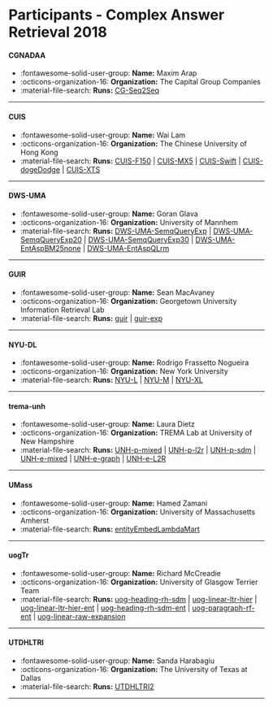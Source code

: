 # Participants - Complex Answer Retrieval 2018 

#### CGNADAA
 - :fontawesome-solid-user-group: **Name:** Maxim Arap
 - :octicons-organization-16: **Organization:** The Capital Group Companies
 - :material-file-search: **Runs:** [CG-Seq2Seq](./runs.md#cg-seq2seq)

---
#### CUIS
 - :fontawesome-solid-user-group: **Name:** Wai Lam
 - :octicons-organization-16: **Organization:** The Chinese University of Hong Kong
 - :material-file-search: **Runs:** [CUIS-F150](./runs.md#cuis-f150) | [CUIS-MX5](./runs.md#cuis-mx5) | [CUIS-Swift](./runs.md#cuis-swift) | [CUIS-dogeDodge](./runs.md#cuis-dogedodge) | [CUIS-XTS](./runs.md#cuis-xts)

---
#### DWS-UMA
 - :fontawesome-solid-user-group: **Name:** Goran Glava
 - :octicons-organization-16: **Organization:** University of Mannhem
 - :material-file-search: **Runs:** [DWS-UMA-SemqQueryExp](./runs.md#dws-uma-semqqueryexp) | [DWS-UMA-SemqQueryExp20](./runs.md#dws-uma-semqqueryexp20) | [DWS-UMA-SemqQueryExp30](./runs.md#dws-uma-semqqueryexp30) | [DWS-UMA-EntAspBM25none](./runs.md#dws-uma-entaspbm25none) | [DWS-UMA-EntAspQLrm](./runs.md#dws-uma-entaspqlrm)

---
#### GUIR
 - :fontawesome-solid-user-group: **Name:** Sean MacAvaney
 - :octicons-organization-16: **Organization:** Georgetown University Information Retrieval Lab
 - :material-file-search: **Runs:** [guir](./runs.md#guir) | [guir-exp](./runs.md#guir-exp)

---
#### NYU-DL
 - :fontawesome-solid-user-group: **Name:** Rodrigo Frassetto Nogueira
 - :octicons-organization-16: **Organization:** New York University
 - :material-file-search: **Runs:** [NYU-L](./runs.md#nyu-l) | [NYU-M](./runs.md#nyu-m) | [NYU-XL](./runs.md#nyu-xl)

---
#### trema-unh
 - :fontawesome-solid-user-group: **Name:** Laura Dietz
 - :octicons-organization-16: **Organization:** TREMA Lab at University of New Hampshire
 - :material-file-search: **Runs:** [UNH-p-mixed](./runs.md#unh-p-mixed) | [UNH-p-l2r](./runs.md#unh-p-l2r) | [UNH-p-sdm](./runs.md#unh-p-sdm) | [UNH-e-mixed](./runs.md#unh-e-mixed) | [UNH-e-graph](./runs.md#unh-e-graph) | [UNH-e-L2R](./runs.md#unh-e-l2r)

---
#### UMass
 - :fontawesome-solid-user-group: **Name:** Hamed Zamani
 - :octicons-organization-16: **Organization:** University of Massachusetts Amherst
 - :material-file-search: **Runs:** [entityEmbedLambdaMart](./runs.md#entityembedlambdamart)

---
#### uogTr
 - :fontawesome-solid-user-group: **Name:** Richard McCreadie
 - :octicons-organization-16: **Organization:** University of Glasgow Terrier Team
 - :material-file-search: **Runs:** [uog-heading-rh-sdm](./runs.md#uog-heading-rh-sdm) | [uog-linear-ltr-hier](./runs.md#uog-linear-ltr-hier) | [uog-linear-ltr-hier-ent](./runs.md#uog-linear-ltr-hier-ent) | [uog-heading-rh-sdm-ent](./runs.md#uog-heading-rh-sdm-ent) | [uog-paragraph-rf-ent](./runs.md#uog-paragraph-rf-ent) | [uog-linear-raw-expansion](./runs.md#uog-linear-raw-expansion)

---
#### UTDHLTRI
 - :fontawesome-solid-user-group: **Name:** Sanda Harabagiu
 - :octicons-organization-16: **Organization:** The University of Texas at Dallas
 - :material-file-search: **Runs:** [UTDHLTRI2](./runs.md#utdhltri2)

---
